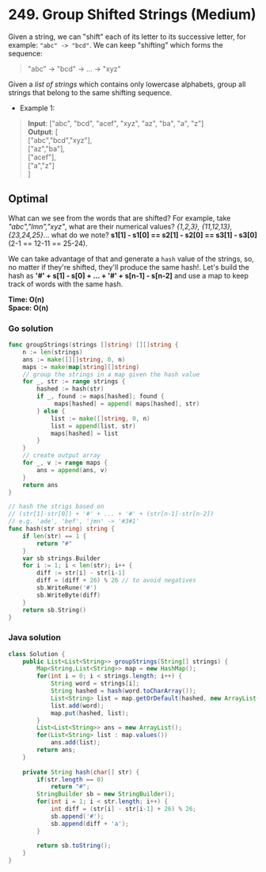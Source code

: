 # 249. Group Shifted Strings (Medium)

Given a string, we can "shift" each of its letter to its successive letter, for example:
`"abc" -> "bcd"`. We can keep "shifting" which forms the sequence:

> "abc" -> "bcd" -> ... -> "xyz"

Given a *list of strings* which contains only lowercase alphabets, group all strings that belong to
the same shifting sequence.

- Example 1:
> **Input**: ["abc", "bcd", "acef", "xyz", "az", "ba", "a", "z"] <br>
> **Output**: [ <br>
> ["abc","bcd","xyz"], <br>
> ["az","ba"], <br>
> ["acef"], <br>
> ["a","z"] <br>
> ]

## Optimal
What can we see from the words that are shifted? For example, take *"abc","lmn","xyz"*, what are
their numerical values? *{1,2,3}, {11,12,13}, {23,24,25}*... what do we note? 
**s1[1] - s1[0] == s2[1] - s2[0] == s3[1] - s3[0]** (2-1 == 12-11 == 25-24).

We can take advantage of that and generate a `hash` value of the strings, so, no matter if they're
shifted, they'll produce the same hash!. Let's build the hash as
**'#' + s[1] - s[0] + ... + '#' + s[n-1] - s[n-2]** and use a map to keep track of words with the
same hash.

**Time: O(n) <br> Space: O(n)**

### Go solution
```go
func groupStrings(strings []string) [][]string {
    n := len(strings)
    ans := make([][]string, 0, n)
    maps := make(map[string][]string)
    // group the strings in a map given the hash value
    for _, str := range strings {
        hashed := hash(str)
        if _, found := maps[hashed]; found {
             maps[hashed] = append( maps[hashed], str)
        } else {
            list := make([]string, 0, n)
            list = append(list, str)
            maps[hashed] = list
        }
    }
    // create output array
    for _, v := range maps {
        ans = append(ans, v)
    }
    return ans
}

// hash the strigs based on 
// (str[1]-str[0]) + '#' + ... + '#' + (str[n-1]-str[n-2])
// e.g. 'ade', 'bef', 'jmn' -> '#3#1'
func hash(str string) string {
    if len(str) == 1 {
        return "#"
    }
    var sb strings.Builder
    for i := 1; i < len(str); i++ {
        diff := str[i] - str[i-1]
        diff = (diff + 26) % 26 // to avoid negatives
        sb.WriteRune('#')
        sb.WriteByte(diff)
    }
    return sb.String()
}
```
### Java solution
```java
class Solution {
    public List<List<String>> groupStrings(String[] strings) {
        Map<String,List<String>> map = new HashMap();
        for(int i = 0; i < strings.length; i++) {
            String word = strings[i];
            String hashed = hash(word.toCharArray());
            List<String> list = map.getOrDefault(hashed, new ArrayList());
            list.add(word);
            map.put(hashed, list);
        }
        List<List<String>> ans = new ArrayList();
        for(List<String> list : map.values())
            ans.add(list);
        return ans;
    }
    
    private String hash(char[] str) {
        if(str.length == 0)
            return "#";
        StringBuilder sb = new StringBuilder();
        for(int i = 1; i < str.length; i++) {
            int diff = (str[i] - str[i-1] + 26) % 26;
            sb.append('#');
            sb.append(diff + 'a');
        }
        
        return sb.toString();
    }
}
```